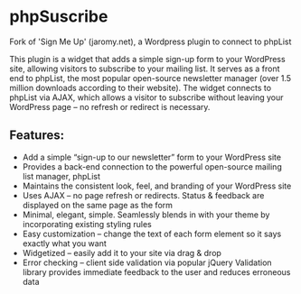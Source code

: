 # phpSuscribe
Fork of 'Sign Me Up' (jaromy.net), a Wordpress plugin to connect to phpList

This plugin is a widget that adds a simple sign-up form to your WordPress site, allowing visitors to subscribe to your mailing list. It serves as a front end to phpList, the most popular open-source newsletter manager (over 1.5 million downloads according to their website). The widget connects to phpList via AJAX, which allows a visitor to subscribe without leaving your WordPress page – no refresh or redirect is necessary.

## Features:

- Add a simple “sign-up to our newsletter” form to your WordPress site
- Provides a back-end connection to the powerful open-source mailing list manager, phpList
- Maintains the consistent look, feel, and branding of your WordPress site
- Uses AJAX – no page refresh or redirects. Status & feedback are displayed on the same page as the form
- Minimal, elegant, simple. Seamlessly blends in with your theme by incorporating existing styling rules
- Easy customization – change the text of each form element so it says exactly what you want
- Widgetized – easily add it to your site via drag & drop
- Error checking – client side validation via popular jQuery Validation library provides immediate feedback to the user and reduces erroneous data
